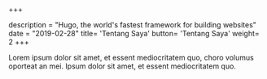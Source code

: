 +++

description = "Hugo, the world's fastest framework for building websites"
date = "2019-02-28"
title= 'Tentang Saya'
button= 'Tentang Saya'
weight= 2
+++

Lorem ipsum dolor sit amet, et essent mediocritatem quo, choro volumus oporteat an mei. Ipsum dolor sit amet, et essent mediocritatem quo.
